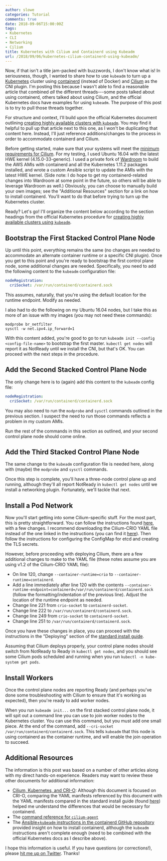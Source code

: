 ```yaml
---
author: slowe
categories: Tutorial
comments: true
date: 2018-09-06T15:00:00Z
tags:
- Kubernetes
- CLI
- Networking
- Cilium
title: Kubernetes with Cilium and Containerd using Kubeadm
url: /2018/09/06/kubernetes-cilium-containerd-using-kubeadm/
---
```


Now, if that isn't a title jam-packed with buzzwords, I don't know what is! In seriousness, though, I wanted to share how to use `kubeadm` to turn up a [Kubernetes][link-4] cluster using [containerd][link-3] (instead of Docker) and [Cilium][link-2] as the CNI plugin. I'm posting this because I wasn't able to find a reasonable article that combined _all_ the different threads---some posts talked about using containerd, others talked about using Cilium, and the official Kubernetes docs have examples for using `kubeadm`. The purpose of this post is to try to pull those threads together.<!--more-->

For structure and context, I'll build upon the official Kubernetes document outlining [creating highly available clusters with `kubeadm`][link-1]. You may find it helpful to pull up that article next to this one, as I won't be duplicating that content here. Instead, I'll just reference additions/changes to the process in order to accommodate containerd and Cilium.

Before getting started, make sure that your systems will meet the [minimum requirements for Cilium][link-8]. For my testing, I used Ubuntu 16.04 with the latest HWE kernel (4.15.0-33-generic). I used a private fork of [Wardroom][link-7] to build the AWS AMIs with containerd and all the Kubernetes 1.11.2 packages installed, and wrote a custom Ansible script to update the AMIs with the latest HWE kernel. (Side note: I do hope to get my containerd-related changes into Wardroom at some point in the future, so others will be able to leverage Wardroom as well.) Obviously, you can choose to manually build your own images; see the "Additional Resources" section for a link on how to install containerd. You'll want to do that before trying to turn up the Kubernetes cluster.

Ready? Let's go! I'll organize the content below according to the section headings from the official Kubernetes procedure for [creating highly available clusters using `kubeadm`][link-1].

## Bootstrap the First Stacked Control Plane Node

Up until this point, everything remains the same (no changes are needed to accommodate an alternate container runtime or a specific CNI plugin). Once you get to this point and you're ready to bootstrap the first control plane node, some additional changes are needed. Specifically, you need to add the following content to the `kubeadm` configuration file:

``` yaml
nodeRegistration:
  criSocket: /var/run/containerd/containerd.sock
```

This assumes, naturally, that you're using the default location for the runtime endpoint. Modify as needed.

I also had to do the following on my Ubuntu 16.04 nodes, but I take this as more of an issue with my images (you may not need these commands):

    modprobe br_netfilter
    sysctl -w net.ipv4.ip_forward=1

With this content added, you're good to go to run `kubeadm init --config <config-file-name>` to bootstrap the first master. `kubectl get nodes` will report it as NotReady until we install the CNI, but that's OK. You can proceed with the next steps in the procedure.

## Add the Second Stacked Control Plane Node

The only change here is to (again) add this content to the `kubeadm` config file:

``` yaml
nodeRegistration:
  criSocket: /var/run/containerd/containerd.sock
```

You may also need to run the `modprobe` and `sysctl` commands outlined in the previous section. I suspect the need to run those commands reflects a problem in my custom AMIs.

Run the rest of the commands in this section as outlined, and your second control plane node should come online.

## Add the Third Stacked Control Plane Node

The same change to the `kubeadm` configuration file is needed here, along with (maybe) the `modprobe` and `sysctl` commands.

Once this step is complete, you'll have a three-node control plane up and running, although they'll all report NotReady in `kubectl get nodes` until we install a networking plugin. Fortunately, we'll tackle that next.

## Install a Pod Network

Now you'll start getting into some Cilium-specific stuff. For the most part, this is pretty straightforward. You can follow the instructions found [here][link-10], with a few changes. I recommend downloading the Cilium-CRIO YAML file instead of the one linked in the instructions (you can find it [here][link-11]). Then follow the instructions for configuring the ConfigMap for etcd and creating the TLS secrets.

However, before proceeding with deploying Cilium, there are a few additional changes to make to the YAML file (these notes assume you are using v1.2 of the Cilium-CRIO YAML file):

* On line 120, change `--container-runtime=crio` to `--container-runtime=containerd`.
* Add a line immediately after line 120 with the contents `--container-runtime-endpoint=containerd=/var/run/containerd/containerd.sock` (follow the formatting/indentation of the previous line). Adjust the location of the runtime endpoint as needed.
* Change line 221 from `crio-socket` to `containerd-socket`.
* Change line 222 to `/var/run/containerd/containerd.sock`.
* Change line 249 from `crio-socket` to `containerd-socket`.
* Change line 251 to `/var/run/containerd/containerd.sock`.

Once you have these changes in place, you can proceed with the instructions in the "Deploying" section of the [standard install guide][link-10].

Assuming that Cilium deploys properly, your control plane nodes should switch from NotReady to Ready in `kubectl get nodes`, and you should see some Cilium pods scheduled and running when you run `kubectl -n kube-system get pods`.

## Install Workers

Once the control plane nodes are reporting Ready (and perhaps you've done some troubleshooting with Cilium to ensure that it's working as expected), then you're ready to add worker nodes.

When you run `kubeadm init...` on the first stacked control plane node, it will spit out a command line you can use to join worker nodes to the Kubernetes cluster. You can use this command, but you must add one small piece. At the end of the command, add `--cri-socket /var/run/containerd/containerd.sock`. This tells `kubeadm` that this node is using containerd as the container runtime, and will enable the join operation to succeed.

## Additional Resources

The information is this post was based on a number of other articles along with my direct hands-on experience. Readers may want to review these other documents for additional information:

* [Cilium, Kubernetes, and CRI-O][link-5]: Although this document is focused on CRI-O, comparing the YAML manifests referenced by this document with the YAML manifests compared in the standard install guide (found [here][link-10]) helped me understand the differences that would be necessary for containerd.
* The [command reference for `cilium-agent`][link-6]
* The [Ansible+`kubeadm` instructions in the containerd GitHub repository][link-9] provided insight on how to install containerd, although the `kubeadm` instructions aren't complete enough (need to be combined with the official Kubernetes docs as I describe above).

I hope this information is useful. If you have questions (or corrections!), please [hit me up on Twitter][link-12]. Thanks!

[link-1]: https://kubernetes.io/docs/setup/independent/high-availability/
[link-2]: https://cilium.io/
[link-3]: https://github.com/containerd/containerd
[link-4]: https://kubernetes.io/
[link-5]: https://cilium.readthedocs.io/en/v1.2/gettingstarted/cilium_install_crio/
[link-6]: https://cilium.readthedocs.io/en/v1.2/cmdref/cilium-agent/
[link-7]: https://github.com/heptiolabs/wardroom
[link-8]: https://cilium.readthedocs.io/en/v1.2/install/system_requirements/
[link-9]: https://github.com/containerd/cri/tree/master/contrib/ansible
[link-10]: https://cilium.readthedocs.io/en/v1.2/kubernetes/install/standard/
[link-11]: https://github.com/cilium/cilium/blob/v1.2/examples/kubernetes/1.11/cilium-crio.yaml
[link-12]: https://twitter.com/scott_lowe
